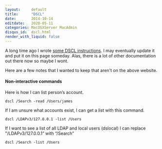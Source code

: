 ```yaml
---
layout:     default
title:      "DSCL"
date:       2014-10-14
editdate:   2020-05-11
categories: MacOSXServer MacAdmin
disqus_id:  dscl.html
render_with_liquid: false
---
```


A long time ago I wrote [some DSCL instructions](http://www.macos.utah.edu/documentation/authentication/dscl.html).  I may eventually update it and put it on this page someday.  Alas, there is a lot of other documentation out there now so maybe I wont.

Here are a few notes that I wanted to keep that aren't on the above website.

#### Non-interactive commands

Here is how I can list person’s account.

    dscl /Search -read /Users/james

If I am unsure what accounts exist, I can get a list with this command.

    dscl /LDAPv3/127.0.0.1 -list /Users

If I want to see a list of all LDAP and local users (dslocal) I can replace "/LDAPv3/127.0.0.1” with “/Search”

    dscl /Search -list /Users
